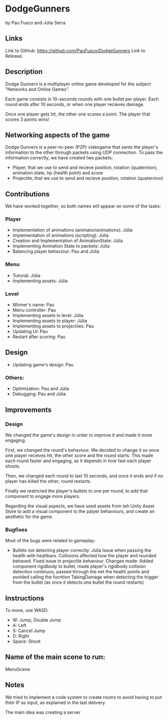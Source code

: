 # DodgeGunners
by Pau Fusco and Júlia Serra

## Links 
Link to GitHub: https://github.com/PauFusco/DodgeGunners
Link to Release: 

## Description
Dodge Gunners is a multiplayer online game developed for the subject "Networks and Online Games". 

Each game consists in 10-seconds rounds with one bullet per player. Each round ends after 10 seconds, or when one player recieves damage.

Once one player gets hit, the other one scores a point. The player that scores 3 points wins!

## Networking aspects of the game
Dodge Gunners is a peer-to-peer (P2P) videogame that sents the player's information to the other through packets using UDP connection.
To pass the information correctly, we have created two packets:
- Player, that we use to send and recieve position, rotation (quaternion), animation state, hp (health point) and score
- Projectile, that we use to send and recieve position, rotation (quaternion) 

## Contributions
We have worked together, so both names will appear on some of the tasks:

### Player
- Implementation of animations (animator/animations): Júlia
- Implementation of animations (scripting): Júlia
- Creation and Implementation of AnimationState: Júlia
- Implementing Animation State to packets: Júlia
- Balancing player behaviour: Pau and Júlia

### Menu
- Tutorial: Júlia
- Implementing assets: Júlia

### Level
- Winner's name: Pau
- Menu controller: Pau
- Implementing assets in level: Júlia
- Implementing assets to player: Júlia
- Implementing assets to projectiles: Pau
- Updating UI: Pau
- Restart after scoring: Pau

## Design
- Updating game's design: Pau

### Others:
- Optimization: Pau and Júlia
- Debugging: Pau and Júlia

## Improvements
### Design
We changed the game's design in order to improve it and made it more engaging. 

First, we changed the round's behaviour. We decided to change it so once one player recieves hit, the other score and the round starts. This made each round faster and engaging, as it depends in how fast each player shoots.

Then, we changed each round to last 10 seconds, and once it ends and if no player has killed the other, round restarts.

Finally we restricted the player's bullets to one per round, to add that component to engage more players.

Regarding the visual aspects, we have used assets from teh Unity Asset Store to add a visual component to the palyer behaviours, and create an aesthetic for the game.

### Bugfixes
Most of the bugs were related to gameplay:
- Bullets not detecting player correctly: Júlia
Issue when passing the health with healtbars. Collisions affected how the player and rounded behaved.
Fixed issue in projectile behaviour. 
Changes made: Added component rigidbody to bullet, made player's rigidbody collision detection continuos, passed through the net the health points and avoided calling the fucntion TakingDamage when detecting the trigger from the bullet (as once it detects one bullet the round restarts)

## Instructions
To move, use WASD:
- W: Jump, Double Jump
- A: Left
- S: Cancel Jump
- D: Right
- Space: Shoot

## Name of the main scene to run: 
MenuScene

## Notes
We tried to implement a code system to create rooms to avoid having to put their IP as input, as explained in the last delivery. 

The main idea was creating a server 